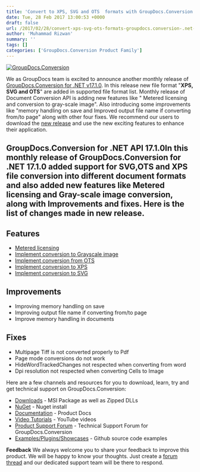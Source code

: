 ```yaml
---
title: 'Convert to XPS, SVG and OTS  formats with GroupDocs.Conversion for .NET API v17.1.0'
date: Tue, 28 Feb 2017 13:00:53 +0000
draft: false
url: /2017/02/28/convert-xps-svg-ots-formats-groupdocs.conversion-.net-api-v17.1.0/
author: 'Muhammad Rizwan'
summary: ''
tags: []
categories: ['GroupDocs.Conversion Product Family']
---
```


[![GroupDocs.Conversion](https://blog.groupdocs.com/wp-content/uploads/sites/4/2016/11/groupdocs-conversion-net.png)](https://www.groupdocs.com/products/conversion/net)

We as GroupDocs team is excited to announce another monthly release of [GroupDocs.Conversion for .NET v17.1.0](https://www.groupdocs.com/products/conversion/net). In this release new file format "**XPS, SVG and OTS**" are added in supported file format list. Monthly release of Document Conversion API is adding new features like " Metered licensing and conversion to gray-scale image". Also introducing some improvements like "memory handling on save and Improved output file name if converting from/to page" along with other four fixes. We recommend our users to download the [new release](https://downloads.groupdocs.com/conversion/net) and use the new exciting features to enhance their application.

## GroupDocs.Conversion for .NET API 17.1.0In this monthly release of **GroupDocs.Conversion for .NET 17.1.0** added support for SVG,OTS and XPS file conversion into different document formats and also added new features like Metered licensing and Gray-scale image conversion, along with Improvements and fixes. Here is the list of changes made in new release.

## Features

*   [Metered licensing](https://docs.groupdocs.com/conversion/net)
*   [Implement conversion to Grayscale image](https://docs.groupdocs.com/conversion/net)
*   [Implement conversion from OTS](https://docs.groupdocs.com/conversion/net)
*   [Implement conversion to XPS](https://docs.groupdocs.com/conversion/net)
*   [Implement conversion to SVG](https://docs.groupdocs.com/conversion/net)

## Improvements

*   Improving memory handling on save
*   Improving output file name if converting from/to page
*   Improve memory handling in documents

## Fixes

*   Multipage Tiff is not converted properly to Pdf
*   Page mode conversions do not work
*   HideWordTrackedChanges not respected when converting from word
*   Dpi resolution not respected when converting Cells to Image

Here are a few channels and resources for you to download, learn, try and get technical support on GroupDocs.Conversion:

*   [Downloads](http://www.groupdocs.com/downloads/conversion/net) - MSI Package as well as Zipped DLLs
*   [NuGet](https://www.nuget.org/packages/groupdocs-conversion-dotnet/) - Nuget install
*   [Documentation](http://groupdocs.com/docs/display/conversionnet/Home "Documentation") - Product Docs
*   [Video Tutorials](https://www.youtube.com/channel/UCNHpIBspxU4tXrOmpsYUXKQ/playlists "video tutorials") - YouTube videos
*   [Product Support Forum](http://groupdocs.com/Community/forums/groupdocs.conversion-product-family/7/showforum.aspx "Support forum") \- Technical Support Forum for GroupDocs.Conversion
*   [Examples/Plugins/Showcases](https://github.com/groupdocsconversion/GroupDocs_Conversion_NET "examples,plugins,showcases") - Github source code examples

**Feedback** We always welcome you to share your feedback to improve this product. We will be happy to know your thoughts. Just create a [forum thread](http://groupdocs.com/Community/forums/groupdocs.conversion-product-family/7/showforum.aspx) and our dedicated support team will be there to respond.




